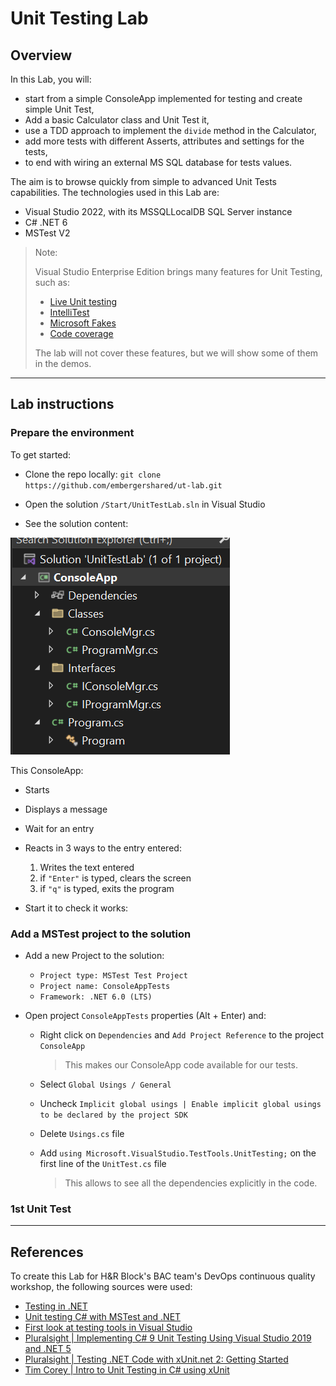 # Unit Testing Lab

## Overview

In this Lab, you will:

- start from a simple ConsoleApp implemented for testing and create simple Unit Test,
- Add a basic Calculator class and Unit Test it,
- use a TDD approach to implement the `divide` method in the Calculator,
- add more tests with different Asserts, attributes and settings for the tests,
- to end with wiring an external MS SQL database for tests values.

The aim is to browse quickly from simple to advanced Unit Tests capabilities.
The technologies used in this Lab are:

- Visual Studio 2022, with its MSSQLLocalDB SQL Server instance
- C# .NET 6
- MSTest V2

> Note:
>
> Visual Studio Enterprise Edition brings many features for Unit Testing, such as:
>
> - [Live Unit testing](https://learn.microsoft.com/en-us/visualstudio/test/live-unit-testing-intro?view=vs-2022)
> - [IntelliTest](https://learn.microsoft.com/en-us/visualstudio/test/intellitest-manual/?view=vs-2022)
> - [Microsoft Fakes](https://learn.microsoft.com/en-us/visualstudio/test/isolating-code-under-test-with-microsoft-fakes?view=vs-2022&tabs=csharp)
> - [Code coverage](https://learn.microsoft.com/en-us/visualstudio/test/using-code-coverage-to-determine-how-much-code-is-being-tested?view=vs-2022&tabs=csharp)
>
> The lab will not cover these features, but we will show some of them in the demos.

---

## Lab instructions

### Prepare the environment

To get started:

- Clone the repo locally: `git clone https://github.com/embergershared/ut-lab.git`

- Open the solution `/Start/UnitTestLab.sln` in Visual Studio

- See the solution content:

![Start solution](./img/StartSolution.png)

This ConsoleApp:

- Starts
- Displays a message
- Wait for an entry
- Reacts in 3 ways to the entry entered:
  1. Writes the text entered
  2. if `"Enter"` is typed, clears the screen
  3. if `"q"` is typed, exits the program

- Start it to check it works:


### Add a MSTest project to the solution


- Add a new Project to the solution:
  - `Project type: MSTest Test Project`
  - `Project name: ConsoleAppTests`
  - `Framework: .NET 6.0 (LTS)`

- Open project `ConsoleAppTests` properties (Alt + Enter) and:

  - Right click on `Dependencies` and `Add Project Reference` to the project `ConsoleApp`
    > This makes our ConsoleApp code available for our tests.

  - Select `Global Usings / General`
  - Uncheck `Implicit global usings | Enable implicit global usings to be declared by the project SDK`
  - Delete `Usings.cs` file
  - Add `using Microsoft.VisualStudio.TestTools.UnitTesting;` on the first line of the `UnitTest.cs` file
    > This allows to see all the dependencies explicitly in the code.

### 1st Unit Test








---

## References

To create this Lab for H&R Block's BAC team's DevOps continuous quality workshop, the following sources were used:

- [Testing in .NET](https://learn.microsoft.com/en-us/dotnet/core/testing/)
- [Unit testing C# with MSTest and .NET](https://learn.microsoft.com/en-us/dotnet/core/testing/unit-testing-with-mstest)
- [First look at testing tools in Visual Studio](https://learn.microsoft.com/en-us/visualstudio/test/improve-code-quality?view=vs-2022)
- [Pluralsight | Implementing C# 9 Unit Testing Using Visual Studio 2019 and .NET 5](https://app.pluralsight.com/library/courses/basic-unit-testing-csharp-developers/table-of-contents)
- [Pluralsight | Testing .NET Code with xUnit.net 2: Getting Started](https://app.pluralsight.com/library/courses/dotnet-core-testing-code-xunit-dotnet-getting-started/table-of-contents)
- [Tim Corey | Intro to Unit Testing in C# using xUnit](https://youtu.be/ub3P8c87cwk)
